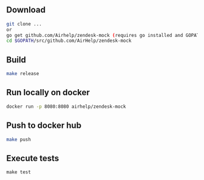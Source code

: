 ## Download

```bash
git clone ...
or
go get github.com/Airhelp/zendesk-mock (requires go installed and GOPATH exported)
cd $GOPATH/src/github.com/AirHelp/zendesk-mock
```

## Build
```bash
make release
```

## Run locally on docker
```bash
docker run -p 8080:8080 airhelp/zendesk-mock
```

## Push to docker hub
```bash
make push
```

## Execute tests

```
make test
```
